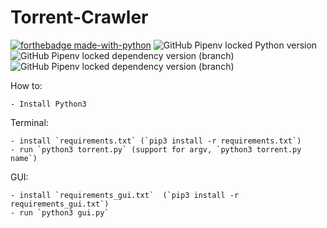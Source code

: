 # Torrent-Crawler

[![forthebadge made-with-python](http://ForTheBadge.com/images/badges/made-with-python.svg)](https://www.python.org/)
![GitHub Pipenv locked Python version](https://img.shields.io/github/pipenv/locked/python-version/Catta1997/Torrent-Crawler)
![GitHub Pipenv locked dependency version (branch)](https://img.shields.io/github/pipenv/locked/dependency-version/Catta1997/Torrent-Crawler/requests?color=yellow)
![GitHub Pipenv locked dependency version (branch)](https://img.shields.io/github/pipenv/locked/dependency-version/Catta1997/Torrent-Crawler/beautifulsoup4?color=yellow)

How to:

    - Install Python3

Terminal:

    - install `requirements.txt` (`pip3 install -r requirements.txt`)
    - run `python3 torrent.py` (support for argv, `python3 torrent.py name`)

GUI:

    - install `requirements_gui.txt`  (`pip3 install -r requirements_gui.txt`)
    - run `python3 gui.py`
